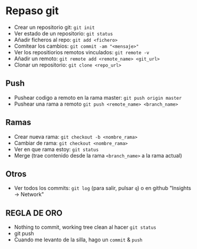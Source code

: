 # Repaso git

* Crear un repositorio git: `git init`
* Ver estado de un repositorio: `git status`
* Añadir ficheros al repo: `git add <fichero>`
* Comitear los cambios: `git commit -am "<mensaje>"`
* Ver los repositiorios remotos vinculados: `git remote -v`
* Añadir un remoto: `git remote add <remote_name> <git_url>`
* Clonar un repositorio: `git clone <repo_url>`

## Push

* Pushear codigo a remoto en la rama master: `git push origin master`
* Pushear una rama a remoto `git push <remote_name> <branch_name>`

## Ramas

* Crear nueva rama: `git checkout -b <nombre_rama>`
* Cambiar de rama: `git checkout <nombre_rama>`
* Ver en que rama estoy: `git status`
* Merge (trae contenido desde la rama `<branch_name>` a la rama actual)


## Otros

* Ver todos los commits: `git log` (para salir, pulsar `q`) o en github "Insights -> Network"


## REGLA DE ORO

* Nothing to commit, working tree clean al hacer `git status`
* git push
* Cuando me levanto de la silla, hago un `commit` & `push`

